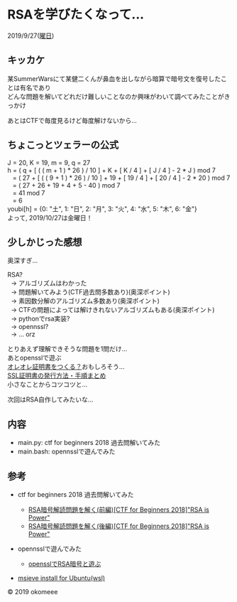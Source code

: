 # RSAを学びたくなって...
2019/9/27([曜日](https://lm-7.hatenadiary.org/entry/20090831/1251727185))


## キッカケ
某SummerWarsにて某健二くんが鼻血を出しながら暗算で暗号文を復号したことは有名であり  
どんな問題を解いてどれだけ難しいことなのか興味がわいて調べてみたことがきっかけ

あとはCTFで毎度見るけど毎度解けないから...

## ちょこっとツェラーの公式
J = 20, K = 19, m = 9, q = 27  
h = ( q + [ ( ( m + 1 ) * 26 ) / 10 ] + K + [ K / 4 ] + [ J / 4 ] - 2 * J ) mod 7  
&nbsp;&nbsp; = ( 27 + [ ( ( 9 + 1 ) * 26 ) / 10 ] + 19 + [ 19 / 4 ] + [ 20 / 4 ] - 2 * 20 ) mod 7  
&nbsp;&nbsp; = ( 27 + 26 + 19 + 4 + 5 - 40 ) mod 7  
&nbsp;&nbsp; = 41 mod 7  
&nbsp;&nbsp; = 6  
youbi[h] = {0: "土", 1: "日", 2: "月", 3: "火", 4: "水", 5: "木", 6: "金"}  
よって, 2019/10/27は金曜日！  

## 少しかじった感想
奥深すぎ...

RSA?  
&nbsp; → アルゴリズムはわかった  
&nbsp; → 問題解いてみよう(CTF過去問多数あり)(奥深ポイント)  
&nbsp; → 素因数分解のアルゴリズム多数あり(奥深ポイント)  
&nbsp; → CTFの問題によっては解けきれないアルゴリズムもある(奥深ポイント)  
&nbsp; → pythonでrsa実装?  
&nbsp; → opennssl?  
&nbsp; → ... orz  

とりあえず理解できそうな問題を1問だけ...  
あとopensslで遊ぶ  
[オレオレ証明書をつくる？](https://ozuma.hatenablog.jp/entry/20130511/1368284304)おもしろそう...  
[SSL証明書の発行方法・手順まとめ](https://qiita.com/cyborg__ninja/items/876c3d648a13831523e3)  
小さなことからコツコツと...  

次回はRSA自作してみたいな...  

## 内容
- main.py: ctf for beginners 2018 過去問解いてみた
- main.bash: opennsslで遊んでみた


## 参考
- ctf for beginners 2018 過去問解いてみた
  - [RSA暗号解読問題を解く(前編)[CTF for Beginners 2018]"RSA is Power"](http://k-mawa.hateblo.jp/entry/2018/06/07/192242)
  - [RSA暗号解読問題を解く(後編)[CTF for Beginners 2018]"RSA is Power"](http://k-mawa.hateblo.jp/entry/2018/06/19/141347)
- opennsslで遊んでみた
  - [opensslでRSA暗号と遊ぶ](https://ozuma.hatenablog.jp/entry/20130510/1368114329)

- [msieve install for Ubuntu(wsl)](http://inaz2.hatenablog.com/entry/2016/01/09/032521)

&copy; 2019 okomeee
